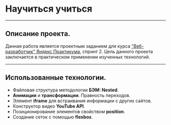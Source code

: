 # Научиться учиться
---
## Описание проекта.
Данная работа является проектным заданием для курса ["Веб-разработчик" Яндекс Практикума](https://practicum.yandex.ru/web/), спринт 2. Цель данного проекта заключается в практическом применении изученных технологий.

---
## Использованные технологии.
* Файловая структура методологии __БЭМ: Nested__.
* __Анимации__ и __трансформации__. Правность переходов.
* Элемент __iframe__ для встраивания информации с других сайтов.
* Конструктор видео __YouTube API__.
* Позиционирование элементов свойством __position__.
* Создание сеток с помощью __flexbox__.
